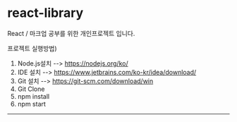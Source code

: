 # react-library

React / 마크업 공부를 위한 개인프로젝트 입니다.

프로젝트 실행방법)

1. Node.js설치 --> https://nodejs.org/ko/
2. IDE 설치 --> https://www.jetbrains.com/ko-kr/idea/download/
3. Git 설치 --> https://git-scm.com/download/win
4. Git Clone
5. npm install
6. npm start

<hr>
